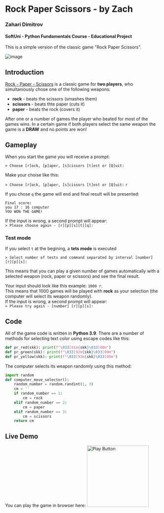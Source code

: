 # Rock Paper Scissors - by Zach
### Zahari Dimitrov
#### SoftUni - Python Fundamentals Course - Educational Project
This is a simple version of the classic game "Rock Paper Scissors".

![image](https://github.com/zachdimitrov/RockPaperScissorsByZach/assets/11989564/93f348bc-ec15-4b46-a908-8c9f0158c458)

## Introduction
[Rock - Paper - Scissors](https://en.wikipedia.org/wiki/Rock_paper_scissors) is a classic game for **two players**, who simultaniously chose one of the following weapons:
- **rock** - beats the scissors (smashes them)
- **scissors** - beats thte paper (cuts it)
- **paper** - beats the rock (covers it)

After one or a number of games the player who beated for most of the games wins.
In a certain game if both players select the same weapon the game is a **DRAW** and no points are won!

## Gameplay
When you start the game you will receive a prompt:

`> Choose [r]ock, [p]aper, [s]cissors [t]est or [Q]uit: `

Make your choise like  this:

`> Choose [r]ock, [p]aper, [s]cissors [t]est or [Q]uit:` `r`

If you chose `q` the game will end and final result will be presented:

```
Final score:  
you 17 : 16 computer  
YOU WON THE GAME!
```

If the input is wrong, a second prompt will appear:  
`> Please choose again - [r][p][s][t][q]: `

### Test mode
If you select `t` at the begining, a **tets mode** is executed

`> Select number of tests and command separated by interval [number] [r][p][s]: `

This means that you can play a given number of games automatically with a selected weapon (rock, paper or scissors) and see the final result.

Your input should look like this example: `1000 r`.  
This means that 1000 games will be played with **rock** as your selection (the computer will select its weapon randomly).  
If the input is wrong, a second prompt will appear:  
`> Please try again - [number] [r][p][s]: `

## Code
All of the game code is written in **Python 3.9**.
There are a number of methods for selecting text color using escape codes like this:
```py
def pr_red(skk): print(f"\033[91m{skk}\033[00m")
def pr_green(skk): print(f"\033[92m{skk}\033[00m")
def pr_yellow(skk): print(f"\033[93m{skk}\033[00m")
```

The computer selects its weapon randomly using this method:

```py
import random
def computer_move_selector():
    random_number = random.randint(1, 3)
    cm = ''
    if random_number == 1:
        cm = rock
    elif random_number == 2:
        cm = paper
    elif random_number == 3:
        cm = scissors
    return cm
```
## Live Demo
You can play the game in browser here:
[<img alt="Play Button" width=200 src="https://github.com/zachdimitrov/RockPaperScissorsByZach/assets/11989564/e8ca0896-47fc-428a-ba86-60ac7531cc2a" />](https://replit.com/@zaharid/RockPaperScissorsGame#main.py)
